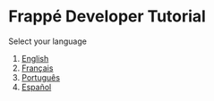 <!-- add-breadcrumbs -->
# Frappé Developer Tutorial

Select your language

1. [English](/docs/user/en)
1. [Français](/docs/user/fr)
1. [Português](/docs/user/pt)
1. [Español](/docs/user/es)